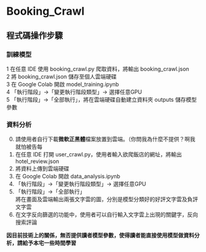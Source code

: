 # Booking_Crawl
## 程式碼操作步驟
### 訓練模型
1 在任意 IDE 使用 booking_crawl.py 爬取資料，將輸出 booking_crawl.json  
2 將 booking_crawl.json 儲存至個人雲端硬碟  
3 在 Google Colab 開啟 model_training.ipynb  
4 「執行階段」->「變更執行階段類型」-> 選擇任意GPU  
5 「執行階段」->「全部執行」，將在雲端硬碟自動建立資料夾 outputs 儲存模型參數

### 資料分析
0. 請使用者自行下載**微軟正黑體**檔案放置到雲端。（你問我為什麼不提供？啊我就怕被告每
1. 在任意 IDE 打開 user_crawl.py，使用者輸入欲爬飯店的網址，將輸出 hotel_review.json
2. 將資料上傳到雲端硬碟
3. 在 Google Colab 開啟 data_analysis.ipynb
4. 「執行階段」->「變更執行階段類型」-> 選擇任意GPU
5. 「執行階段」->「全部執行」  
    將在畫面及雲端輸出兩張文字雲的圖，分別是模型分類好的好評文字雲及負評文字雲
6. 在文字反向篩選的功能中，使用者可以自行輸入文字雲上出現的關鍵字，反向搜索評論

**因目前技術上的關係，無否提供讀者模型參數，使得讀者能直接使用模型做資料分析，請給予本宅一些時間學習**
